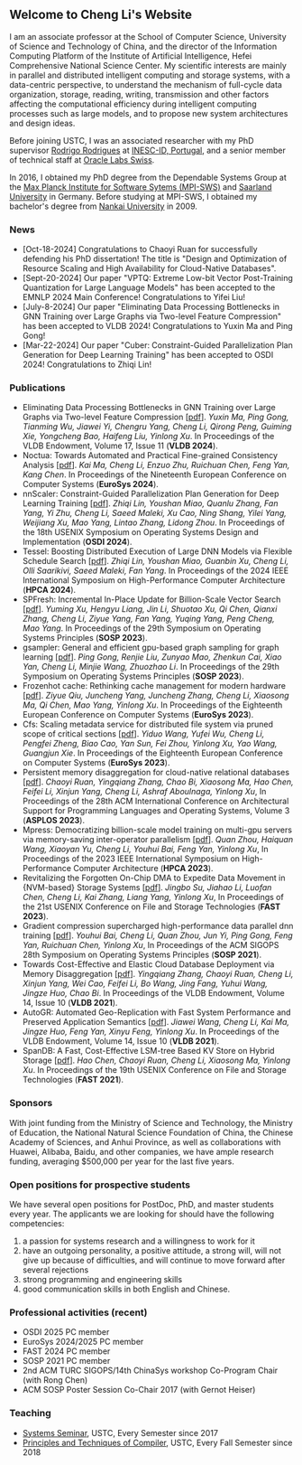 ## Welcome to Cheng Li's Website

I am an associate professor at the School of Computer Science, University of Science and Technology of China, and the director of the Information Computing Platform of the Institute of Artificial Intelligence, Hefei Comprehensive National Science Center. My scientific interests are mainly in parallel and distributed intelligent computing and storage systems, with a data-centric perspective, to understand the mechanism of full-cycle data organization, storage, reading, writing, transmission and other factors affecting the computational efficiency during intelligent computing processes such as large models, and to propose new system architectures and design ideas.

Before joining USTC, I was an associated researcher with my PhD supervisor [Rodrigo Rodrigues](http://www.gsd.inesc-id.pt/~rodrigo/) at [INESC-ID, Portugal](http://www.gsd.inesc-id.pt/), and a senior member of technical staff at [Oracle Labs Swiss](https://labs.oracle.com/pls/apex/f?p=94065:23:2478385225960::NO::P23_LOCATION_ID:69). 

In 2016, I obtained my PhD degree from the Dependable Systems Group at the [Max Planck Institute for Software Sytems (MPI-SWS)](www.mpi-sws.org) and [Saarland University](http://www.cs.uni-saarland.de/) in Germany. Before studying at MPI-SWS, I obtained my bachelor's degree from [Nankai University](http://nankai.en.school.cucas.cn/) in 2009.

### News
- [Oct-18-2024] Congratulations to Chaoyi Ruan for successfully defending his PhD dissertation! The title is "Design and Optimization of Resource Scaling and High Availability for Cloud-Native Databases".
- [Sept-20-2024] Our paper "VPTQ: Extreme Low-bit Vector Post-Training Quantization for Large Language Models" has been accepted to the EMNLP 2024 Main Conference! Congratulations to Yifei Liu!
- [July-8-2024] Our paper "Eliminating Data Processing Bottlenecks in GNN Training over Large Graphs via Two-level Feature Compression" has been accepted to VLDB 2024! Congratulations to Yuxin Ma and Ping Gong!
- [Mar-22-2024] Our paper "Cuber: Constraint-Guided Parallelization Plan Generation for Deep Learning Training" has been accepted to OSDI 2024! Congratulations to Zhiqi Lin!

### Publications
- Eliminating Data Processing Bottlenecks in GNN Training over Large Graphs via Two-level Feature Compression [[pdf](https://doi.org/10.14778/3681954.368196)]. *Yuxin Ma, Ping Gong, Tianming Wu, Jiawei Yi, Chengru Yang, Cheng Li, Qirong Peng, Guiming Xie, Yongcheng Bao, Haifeng Liu, Yinlong Xu*. In Proceedings of the VLDB Endowment, Volume 17, Issue 11 (**VLDB 2024**).
- Noctua: Towards Automated and Practical Fine-grained Consistency Analysis [[pdf](https://doi.org/10.1145/3627703.3629570)]. *Kai Ma, Cheng Li, Enzuo Zhu, Ruichuan Chen, Feng Yan, Kang Chen*. In Proceedings of the Nineteenth European Conference on Computer Systems (**EuroSys 2024**).
- nnScaler: Constraint-Guided Parallelization Plan Generation for Deep Learning Training [[pdf](https://www.usenix.org/system/files/osdi24-lin-zhiqi.pdf)]. *Zhiqi Lin, Youshan Miao, Quanlu Zhang, Fan Yang, Yi Zhu, Cheng Li, Saeed Maleki, Xu Cao, Ning Shang, Yilei Yang, Weijiang Xu, Mao Yang, Lintao Zhang, Lidong Zhou*. In Proceedings of the 18th USENIX Symposium on Operating Systems Design and Implementation (**OSDI 2024**).
- Tessel: Boosting Distributed Execution of Large DNN Models via Flexible Schedule Search [[pdf](https://ieeexplore.ieee.org/abstract/document/10476399/)]. *Zhiqi Lin, Youshan Miao, Guanbin Xu, Cheng Li, Olli Saarikivi, Saeed Maleki, Fan Yang*. In Proceedings of the 2024 IEEE International Symposium on High-Performance Computer Architecture (**HPCA 2024**).
- SPFresh: Incremental In-Place Update for Billion-Scale Vector Search [[pdf](https://doi.org/10.1145/3600006.361316)]. *Yuming Xu, Hengyu Liang, Jin Li, Shuotao Xu, Qi Chen, Qianxi Zhang, Cheng Li, Ziyue Yang, Fan Yang, Yuqing Yang, Peng Cheng, Mao Yang*. In Proceedings of the 29th Symposium on Operating Systems Principles (**SOSP 2023**).
- gsampler: General and efficient gpu-based graph sampling for graph learning [[pdf](https://doi.org/10.1145/3600006.3613168)]. *Ping Gong, Renjie Liu, Zunyao Mao, Zhenkun Cai, Xiao Yan, Cheng Li, Minjie Wang, Zhuozhao Li*. In Proceedings of the 29th Symposium on Operating Systems Principles (**SOSP 2023**).
- Frozenhot cache: Rethinking cache management for modern hardware [[pdf](https://doi.org/10.1145/3552326.3587446)]. *Ziyue Qiu, Juncheng Yang, Juncheng Zhang, Cheng Li, Xiaosong Ma, Qi Chen, Mao Yang, Yinlong Xu*. In Proceedings of the Eighteenth European Conference on Computer Systems (**EuroSys 2023**). 
- Cfs: Scaling metadata service for distributed file system via pruned scope of critical sections [[pdf](https://doi.org/10.1145/3552326.3587443)]. *Yiduo Wang, Yufei Wu, Cheng Li, Pengfei Zheng, Biao Cao, Yan Sun, Fei Zhou, Yinlong Xu, Yao Wang, Guangjun Xie*. In Proceedings of the Eighteenth European Conference on Computer Systems (**EuroSys 2023**). 
- Persistent memory disaggregation for cloud-native relational databases [[pdf](https://doi.org/10.1145/3582016.3582055)]. *Chaoyi Ruan, Yingqiang Zhang, Chao Bi, Xiaosong Ma, Hao Chen, Feifei Li, Xinjun Yang, Cheng Li, Ashraf Aboulnaga, Yinlong Xu*, In Proceedings of the 28th ACM International Conference on Architectural Support for Programming Languages and Operating Systems, Volume 3 (**ASPLOS 2023**).
- Mpress: Democratizing billion-scale model training on multi-gpu servers via memory-saving inter-operator parallelism [[pdf](https://ieeexplore.ieee.org/abstract/document/10071077)]. *Quan Zhou, Haiquan Wang, Xiaoyan Yu, Cheng Li, Youhui Bai, Feng Yan, Yinlong Xu*, In Proceedings of the 2023 IEEE International Symposium on High-Performance Computer Architecture (**HPCA 2023**).
- Revitalizing the Forgotten On-Chip DMA to Expedite Data Movement in {NVM-based} Storage Systems [[pdf](https://www.usenix.org/system/files/fast23-su.pdf)]. *Jingbo Su, Jiahao Li, Luofan Chen, Cheng Li, Kai Zhang, Liang Yang, Yinlong Xu*, In Proceedings of the 21st USENIX Conference on File and Storage Technologies (**FAST 2023**).
- Gradient compression supercharged high-performance data parallel dnn training [[pdf](https://doi.org/10.1145/3477132.3483553)]. *Youhui Bai, Cheng Li, Quan Zhou, Jun Yi, Ping Gong, Feng Yan, Ruichuan Chen, Yinlong Xu*, In Proceedings of the ACM SIGOPS 28th Symposium on Operating Systems Principles (**SOSP 2021**).
- Towards Cost-Effective and Elastic Cloud Database Deployment via Memory Disaggregation [[pdf](https://doi.org/10.14778/3467861.3467877)]. *Yingqiang Zhang, Chaoyi Ruan, Cheng Li, Xinjun Yang, Wei Cao, Feifei Li, Bo Wang, Jing Fang, Yuhui Wang, Jingze Huo, Chao Bi*. In Proceedings of the VLDB Endowment, Volume 14, Issue 10 (**VLDB 2021**).
- AutoGR: Automated Geo-Replication with Fast System Performance and Preserved Application Semantics [[pdf](https://doi.org/10.14778/3461535.3461541)]. *Jiawei Wang, Cheng Li, Kai Ma, Jingze Huo, Feng Yan, Xinyu Feng, Yinlong Xu*. In Proceedings of the VLDB Endowment, Volume 14, Issue 10 (**VLDB 2021**).
- SpanDB: A Fast, Cost-Effective LSM-tree Based KV Store on Hybrid Storage [[pdf](https://www.usenix.org/system/files/fast21-chen-hao.pdf)]. *Hao Chen, Chaoyi Ruan, Cheng Li, Xiaosong Ma, Yinlong Xu*. In Proceedings of the 19th USENIX Conference on File and Storage Technologies (**FAST 2021**).

### Sponsors
With joint funding from the Ministry of Science and Technology, the Ministry of Education, the National Natural Science Foundation of China, the Chinese Academy of Sciences, and Anhui Province, as well as collaborations with Huawei, Alibaba, Baidu, and other companies, we have ample research funding, averaging $500,000 per year for the last five years.


### Open positions for prospective students
We have several open positions for PostDoc, PhD, and master students every year. The applicants we are looking for should have the following competencies:
1. a passion for systems research and a willingness to work for it
2. have an outgoing personality, a positive attitude, a strong will, will not give up because of difficulties, and will continue to move forward after several rejections
3. strong programming and engineering skills
4. good communication skills in both English and Chinese.

### Professional activities (recent)
- OSDI 2025 PC member
- EuroSys 2024/2025 PC member
- FAST 2024 PC member
- SOSP 2021 PC member
- 2nd ACM TURC SIGOPS/14th ChinaSys workshop Co-Program Chair (with Rong Chen)
- ACM SOSP Poster Session Co-Chair 2017 (with Gernot Heiser)

### Teaching
- [Systems Seminar](https://adsl-rg.github.io/2024_fall.html), USTC, Every Semester since 2017
- [Principles and Techniques of Compiler](https://ustc-compiler-2024.github.io/homepage/), USTC, Every Fall Semester since 2018
